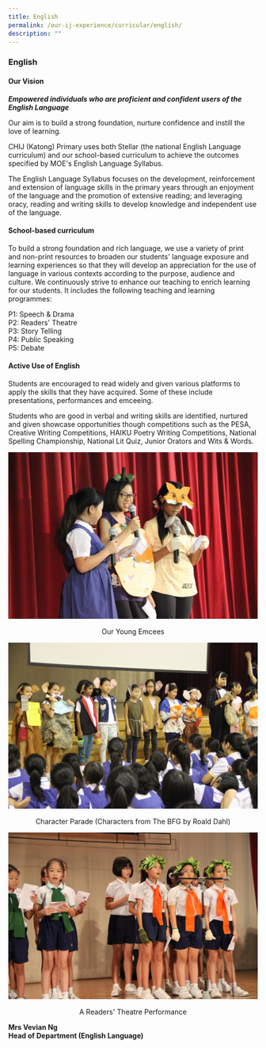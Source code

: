 ```yaml
---
title: English
permalink: /our-ij-experience/curricular/english/
description: ""
---
```

### English

#### Our Vision


**_Empowered individuals who are proficient and confident users of the English Language_**

  

Our aim is to build a strong foundation, nurture confidence and instill the love of learning.

  

CHIJ (Katong) Primary uses both Stellar (the national English Language curriculum) and our school-based curriculum to achieve the outcomes specified by MOE's English Language Syllabus.

  

The English Language Syllabus focuses on the development, reinforcement and extension of language skills in the primary years through an enjoyment of the language and the promotion of extensive reading; and leveraging oracy, reading and writing skills to develop knowledge and independent use of the language.

#### School-based curriculum

To build a strong foundation and rich language, we use a variety of print and non-print resources to broaden our students' language exposure and learning experiences so that they will develop an appreciation for the use of language in various contexts according to the purpose, audience and culture. We continuously strive to enhance our teaching to enrich learning for our students. It includes the following teaching and learning programmes:

  

P1: Speech &amp; Drama<br>
P2: Readers' Theatre<br>
P3: Story Telling<br>
P4: Public Speaking<br>
P5: Debate

#### Active Use of English


Students are encouraged to read widely and given various platforms to apply the skills that they have acquired. Some of these include presentations, performances and emceeing.

  

Students who are good in verbal and writing skills are identified, nurtured and given showcase opportunities though competitions such as the PESA, Creative Writing Competitions, HAIKU Poetry Writing Competitions, National Spelling Championship, National Lit Quiz, Junior Orators and Wits &amp; Words.


![](/images/Curricular/English_1.jpg)

<center> Our Young Emcees</center>

![](/images/Curricular/English_2.jpg)

<center>Character Parade (Characters from The BFG by Roald Dahl)</center>

![](/images/Curricular/English_3.jpg)

<center>A Readers' Theatre Performance</center>

**Mrs Vevian Ng**<br>
**Head of Department (English Language)**